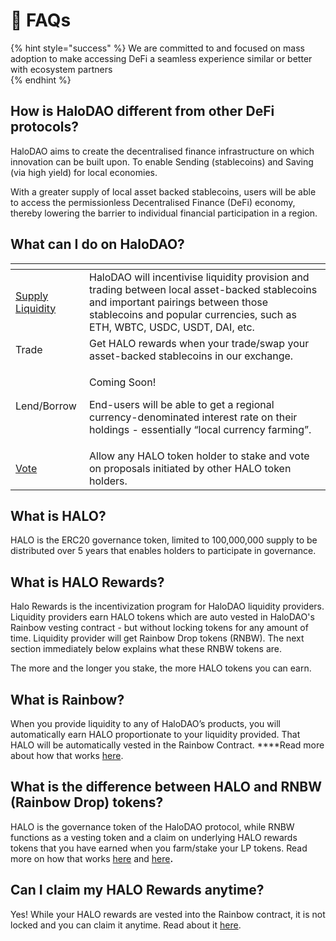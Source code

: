 # 🤔 FAQs

{% hint style="success" %}
We are committed to and focused on mass adoption to make accessing DeFi a seamless experience similar or better with ecosystem partners  
{% endhint %}

## How is HaloDAO different from other DeFi protocols?

HaloDAO aims to create the decentralised finance infrastructure on which innovation can be built upon. To enable Sending \(stablecoins\) and Saving \(via high yield\) for local economies. 

With a greater supply of local asset backed stablecoins, users will be able to access the permissionless Decentralised Finance \(DeFi\) economy, thereby lowering the barrier to individual financial participation in a region. 

## What can I do on HaloDAO?

<table>
  <thead>
    <tr>
      <th style="text-align:left"></th>
      <th style="text-align:left"></th>
    </tr>
  </thead>
  <tbody>
    <tr>
      <td style="text-align:left"><a href="get-started/how-to-supply-liquidity.md">Supply Liquidity</a>
      </td>
      <td style="text-align:left">HaloDAO will incentivise liquidity provision and trading between local
        asset-backed stablecoins and important pairings between those stablecoins
        and popular currencies, such as ETH, WBTC, USDC, USDT, DAI, etc.</td>
    </tr>
    <tr>
      <td style="text-align:left">Trade</td>
      <td style="text-align:left">Get HALO rewards when your trade/swap your asset-backed stablecoins in
        our exchange.</td>
    </tr>
    <tr>
      <td style="text-align:left">Lend/Borrow</td>
      <td style="text-align:left">
        <p>Coming Soon!</p>
        <p>End-users will be able to get a regional currency-denominated interest
          rate on their holdings - essentially &#x201C;local currency farming&#x201D;.</p>
      </td>
    </tr>
    <tr>
      <td style="text-align:left"><a href="get-started/how-to-vote.md">Vote</a>
      </td>
      <td style="text-align:left">Allow any HALO token holder to stake and vote on proposals initiated by
        other HALO token holders.</td>
    </tr>
  </tbody>
</table>

## What is HALO?

HALO is the ERC20 governance token, limited to 100,000,000 supply to be distributed over 5 years that enables holders to participate in governance.

## What is HALO Rewards?

Halo Rewards is the incentivization program for HaloDAO liquidity providers. Liquidity providers earn HALO tokens which are auto vested in HaloDAO's Rainbow vesting contract - but without locking tokens for any amount of time. Liquidity provider will get Rainbow Drop tokens \(RNBW\). The next section immediately below explains what these RNBW tokens are. 

The more and the longer you stake, the more HALO tokens you can earn.

## What is Rainbow?

When you provide liquidity to any of HaloDAO’s products, you will automatically earn HALO proportionate to your liquidity provided. That HALO will be automatically vested in the Rainbow Contract. ****Read more about how that works [here](products/dessert-pool/how-vesting-works.md).

## **What is the difference between HALO and RNBW \(Rainbow Drop\) tokens?**

HALO is the governance token of the HaloDAO protocol, while RNBW functions as a vesting token and a claim on underlying  HALO rewards tokens that you have earned when you farm/stake your LP tokens. Read more on how that works [here](get-started/how-to-earn/how-to-farm.md) and [here](products/dessert-pool/how-vesting-works.md)**.**

## Can I claim my HALO Rewards anytime?

Yes! While your HALO rewards are vested into the Rainbow contract, it is not locked and you can claim it anytime. Read about it [here](get-started/how-to-earn/how-to-vest-dessert-pool/how-to-claim-harvest.md).





